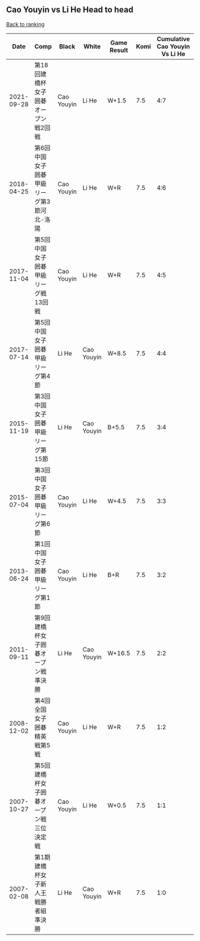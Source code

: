 ## Cao Youyin vs Li He Head to head

[Back to ranking](../../index.md)




| **Date** | **Comp** | **Black** | **White** | **Game Result** | **Komi** | **Cumulative Cao Youyin Vs Li He** | **Cao Youyin Streak** | **Li He Streak** | 
| --- | --- | --- | --- | --- | --- | --- | --- | --- |
| 2021-09-28 | 第18回建橋杯女子囲碁オープン戦2回戦 | Cao Youyin | Li He | W+1.5 | 7.5 | 4:7 | 0 | 3 | 
| 2018-04-25 | 第6回中国女子囲碁甲級リーグ第3節河北-洛陽 | Cao Youyin | Li He | W+R | 7.5 | 4:6 | 0 | 2 | 
| 2017-11-04 | 第5回中国女子囲碁甲級リーグ戦13回戦 | Cao Youyin | Li He | W+R | 7.5 | 4:5 | 0 | 1 | 
| 2017-07-14 | 第5回中国女子囲碁甲級リーグ第4節 | Li He | Cao Youyin | W+8.5 | 7.5 | 4:4 | 1 | 0 | 
| 2015-11-19 | 第3回中国女子囲碁甲級リーグ第15節 | Li He | Cao Youyin | B+5.5 | 7.5 | 3:4 | 0 | 2 | 
| 2015-07-04 | 第3回中国女子囲碁甲級リーグ第6節 | Cao Youyin | Li He | W+4.5 | 7.5 | 3:3 | 0 | 1 | 
| 2013-06-24 | 第1回中国女子囲碁甲級リーグ第1節 | Cao Youyin | Li He | B+R | 7.5 | 3:2 | 2 | 0 | 
| 2011-09-11 | 第9回建橋杯女子囲碁オープン戦準決勝 | Li He | Cao Youyin | W+16.5 | 7.5 | 2:2 | 1 | 0 | 
| 2008-12-02 | 第4回全国女子囲碁精英戦第5戦 | Cao Youyin | Li He | W+R | 7.5 | 1:2 | 0 | 2 | 
| 2007-10-27 | 第5回建橋杯女子囲碁オープン戦三位決定戦 | Cao Youyin | Li He | W+0.5 | 7.5 | 1:1 | 0 | 1 | 
| 2007-02-08 | 第1期建橋杯女子新人王戦勝者組準決勝 | Li He | Cao Youyin | W+R | 7.5 | 1:0 | 1 | 0 |




